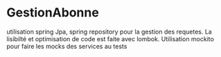 # GestionAbonne
utilisation spring Jpa, spring repository pour la gestion des requetes.
La lisibilté et optimisation de code est faite avec lombok.
Utilisation mockito pour faire les mocks des services au tests
